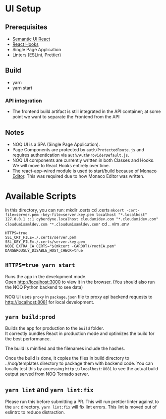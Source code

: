 # UI Setup

## Prerequisites

- [Semantic UI React](https://react.semantic-ui.com/)
- [React Hooks](https://reactjs.org/docs/hooks-intro.html)
- Single Page Application
- Linters (ESLint, Prettier)

## Build

- yarn
- yarn start

### API integration

- The frontend build artifact is still integrated in the API container; at some point we want to separate the Frontend from the API

## Notes

- NOQ UI is a SPA (Single Page Application).
- Page Components are protected by `auth/ProtectedRoute.js` and requires authentication via `auth/AuthProviderDefault.js`.
- NOQ UI components are currently written in both Classes and Hooks. We will move to React Hooks entirely over time.
- The react-app-wired module is used to start/build because of [Monaco Editor](https://microsoft.github.io/monaco-editor/). This was required due to how Monaco Editor was written.

# Available Scripts

In this directory, you can run:
mkdir .certs
cd .certs
`mkcert -cert-file=server.pem -key-file=server.key.pem localhost "*.localhost" 127.0.0.1 ::1 cyberdyne.localhost cloudumidev.com "*.cloudumidev.com" cloudumisamldev.com "*.cloudumisamldev.com"`
cd ..
vim .env

```
HTTPS=true
SSL_CRT_FILE=./.certs/server.pem
SSL_KEY_FILE=./.certs/server.key.pem
NODE_EXTRA_CA_CERTS="$(mkcert -CAROOT)/rootCA.pem"
DANGEROUSLY_DISABLE_HOST_CHECK=true
```

## `HTTPS=true yarn start`

Runs the app in the development mode.<br />
Open [http://localhost:3000](http://localhost:3000) to view it in the browser. (You should also run the NOQ Python backend to see data)

NOQ UI uses `proxy` in `package.json` file to proxy api backend requests to [http://localhost:8081](http://localhost:8081) for local development.

## `yarn build:prod`

Builds the app for production to the `build` folder.<br />
It correctly bundles React in production mode and optimizes the build for the best performance.

The build is minified and the filenames include the hashes.<br />

Once the build is done, it copies the files in build directory to ../noq/templates directory to package them with backend code.
You can locally test this by accessing `http://localhost:8081` to see the actual build output served from NOQ Tornado server.

## `yarn lint` and `yarn lint:fix`

Please run this before submitting a PR. This will run prettier linter against to the `src` directory. `yarn lint:fix` will fix lint errors. This lint is moved out of eslintrc to reduce distraction.
